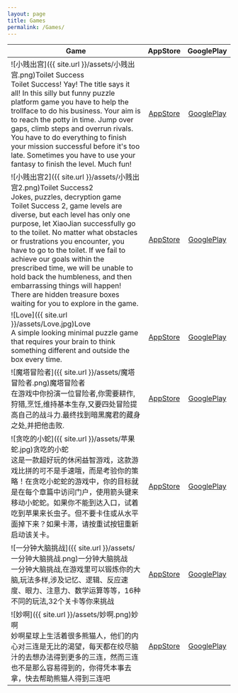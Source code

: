 ```yaml
---
layout: page
title: Games
permalink: /Games/
---
```

| Game        | AppStore           | GooglePlay  |
| ---- |:--:|:--:|
| ![小贱出宫]({{ site.url }}/assets/小贱出宫.png)Toilet Success<br />Toilet Success! Yay! The title says it all! In this silly but funny puzzle platform game you have to help the trollface to do his business. Your aim is to reach the potty in time. Jump over gaps, climb steps and overrun rivals. You have to do everything to finish your mission successful before it's too late. Sometimes you have to use your fantasy to finish the level. Much fun!| [AppStore](https://apps.apple.com/cn/app/id1363753624)| [GooglePlay](https://play.google.com/store/apps/details?id=com.hkey.toilet.success) |
| ![小贱出宫2]({{ site.url }}/assets/小贱出宫2.png)Toilet Success2<br />Jokes, puzzles, decryption game Toilet Success 2, game levels are diverse, but each level has only one purpose, let XiaoJian successfully go to the toilet. No matter what obstacles or frustrations you encounter, you have to go to the toilet. If we fail to achieve our goals within the prescribed time, we will be unable to hold back the humbleness, and then embarrassing things will happen! There are hidden treasure boxes waiting for you to explore in the game.| [AppStore](https://apps.apple.com/cn/app/id1468863682)| [GooglePlay](https://play.google.com/store/apps/details?id=com.hkey.toilet.success2) |
| ![Love]({{ site.url }}/assets/Love.jpg)Love<br />A simple looking minimal puzzle game that requires your brain to think something different and outside the box every time.| [AppStore](https://apps.apple.com/cn/app/love-puzzle/id1557023948)| [GooglePlay](https://play.google.com/store/apps/details?id=com.hkey.love.puzzle) |
| ![魔塔冒险者]({{ site.url }}/assets/魔塔冒险者.png)魔塔冒险者<br />在游戏中你扮演一位冒险者,你需要耕作,狩猎,烹饪,维持基本生存,又要四处冒险提高自己的战斗力.最终找到暗黑魔君的藏身之处,并把他击败.| [AppStore](https://apps.apple.com/cn/app/id1447843419)| [GooglePlay](https://play.google.com/store/apps/details?id=com.hkey.textadventure) |
| ![贪吃的小蛇]({{ site.url }}/assets/苹果蛇.jpg)贪吃的小蛇<br />这是一款超好玩的休闲益智游戏，这款游戏比拼的可不是手速哦，而是考验你的策略！在贪吃小蛇蛇的游戏中，你的目标就是在每个章篇中访问门户，使用箭头键来移动小蛇蛇。如果你不能到达入口，试着吃到苹果来长虫子。但不要卡住或从水平面掉下来？如果卡滞，请按重试按钮重新启动该关卡。| [AppStore](https://apps.apple.com/cn/app/id1633350120)| [GooglePlay](https://play.google.com/store/apps/details?id=com.hkeyG.snake) |
| ![一分钟大脑挑战]({{ site.url }}/assets/一分钟大脑挑战.png)一分钟大脑挑战<br />一分钟大脑挑战,在游戏里可以锻炼你的大脑,玩法多样,涉及记忆、逻辑、反应速度、眼力、注意力、数学运算等等，16种不同的玩法,32个关卡等你来挑战| [AppStore](https://apps.apple.com/cn/app/id1463055531)| [GooglePlay](https://play.google.com/store/apps/details?id=com.hkey.brain) |
| ![妙啊]({{ site.url }}/assets/妙啊.png)妙啊<br />妙啊星球上生活着很多熊猫人，他们的内心对三连是无比的渴望，每天都在绞尽脑汁的去想办法得到更多的三连，然而三连也不是那么容易得到的，你得凭本事去拿，快去帮助熊猫人得到三连吧| [AppStore](https://apps.apple.com/cn/app/id1492558726)| [GooglePlay](https://play.google.com/store/apps/details?id=com.hkey.wonderful) |

